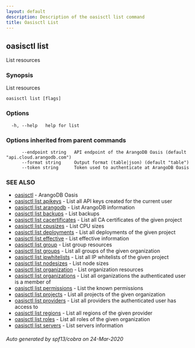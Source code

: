 ```yaml
---
layout: default
description: Description of the oasisctl list command
title: Oasisctl List
---
```

## oasisctl list

List resources

### Synopsis

List resources

```
oasisctl list [flags]
```

### Options

```
  -h, --help   help for list
```

### Options inherited from parent commands

```
      --endpoint string   API endpoint of the ArangoDB Oasis (default "api.cloud.arangodb.com")
      --format string     Output format (table|json) (default "table")
      --token string      Token used to authenticate at ArangoDB Oasis
```

### SEE ALSO

* [oasisctl](oasisctl.md)	 - ArangoDB Oasis
* [oasisctl list apikeys](oasisctl-list-apikeys.md)	 - List all API keys created for the current user
* [oasisctl list arangodb](oasisctl-list-arangodb.md)	 - List ArangoDB information
* [oasisctl list backups](oasisctl-list-backups.md)	 - List backups
* [oasisctl list cacertificates](oasisctl-list-cacertificates.md)	 - List all CA certificates of the given project
* [oasisctl list cpusizes](oasisctl-list-cpusizes.md)	 - List CPU sizes
* [oasisctl list deployments](oasisctl-list-deployments.md)	 - List all deployments of the given project
* [oasisctl list effective](oasisctl-list-effective.md)	 - List effective information
* [oasisctl list group](oasisctl-list-group.md)	 - List group resources
* [oasisctl list groups](oasisctl-list-groups.md)	 - List all groups of the given organization
* [oasisctl list ipwhitelists](oasisctl-list-ipwhitelists.md)	 - List all IP whitelists of the given project
* [oasisctl list nodesizes](oasisctl-list-nodesizes.md)	 - List node sizes
* [oasisctl list organization](oasisctl-list-organization.md)	 - List organization resources
* [oasisctl list organizations](oasisctl-list-organizations.md)	 - List all organizations the authenticated user is a member of
* [oasisctl list permissions](oasisctl-list-permissions.md)	 - List the known permissions
* [oasisctl list projects](oasisctl-list-projects.md)	 - List all projects of the given organization
* [oasisctl list providers](oasisctl-list-providers.md)	 - List all providers the authenticated user has access to
* [oasisctl list regions](oasisctl-list-regions.md)	 - List all regions of the given provider
* [oasisctl list roles](oasisctl-list-roles.md)	 - List all roles of the given organization
* [oasisctl list servers](oasisctl-list-servers.md)	 - List servers information

###### Auto generated by spf13/cobra on 24-Mar-2020
